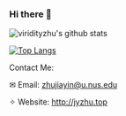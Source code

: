 ### Hi there 👋

<!--
**viridityzhu/viridityzhu** is a ✨ _special_ ✨ repository because its `README.md` (this file) appears on your GitHub profile.

Here are some ideas to get you started:

- 🔭 I’m currently working on ...
- 🌱 I’m currently learning ...
- 👯 I’m looking to collaborate on ...
- 🤔 I’m looking for help with ...
- 💬 Ask me about ...
- 📫 How to reach me: ...
- 😄 Pronouns: ...
- ⚡ Fun fact: ...
-->

![viridityzhu's github stats](https://github-readme-stats.vercel.app/api?username=viridityzhu&show_icons=true&count_private=true&theme=ocean_dark)

[![Top Langs](https://github-readme-stats.vercel.app/api/top-langs/?username=viridityzhu&layout=compact&hide=html&theme=ocean_dark)](https://github.com/anuraghazra/github-readme-stats)

Contact Me:

✉ Email: zhujiayin@u.nus.edu

✧ Website: http://jyzhu.top
